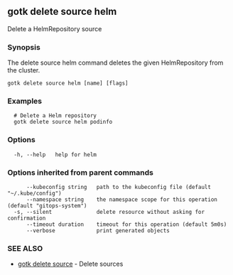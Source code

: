 ## gotk delete source helm

Delete a HelmRepository source

### Synopsis

The delete source helm command deletes the given HelmRepository from the cluster.

```
gotk delete source helm [name] [flags]
```

### Examples

```
  # Delete a Helm repository
  gotk delete source helm podinfo

```

### Options

```
  -h, --help   help for helm
```

### Options inherited from parent commands

```
      --kubeconfig string   path to the kubeconfig file (default "~/.kube/config")
      --namespace string    the namespace scope for this operation (default "gitops-system")
  -s, --silent              delete resource without asking for confirmation
      --timeout duration    timeout for this operation (default 5m0s)
      --verbose             print generated objects
```

### SEE ALSO

* [gotk delete source](gotk_delete_source.md)	 - Delete sources

